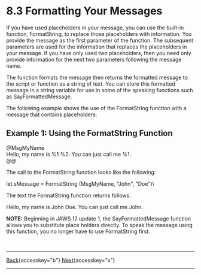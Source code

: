 # 8.3 Formatting Your Messages

If you have used placeholders in your message, you can use the built-in
function, FormatString, to replace those placeholders with information.
You provide the message as the first parameter of the function. The
subsequent parameters are used for the information that replaces the
placeholders in your message. If you have only used two placeholders,
then you need only provide information for the next two parameters
following the message name.

The function formats the message then returns the formatted message to
the script or function as a string of text. You can store this formatted
message in a string variable for use in some of the speaking functions
such as SayFormattedMessage.

The following example shows the use of the FormatString function with a
message that contains placeholders:

## Example 1: Using the FormatString Function

\@MsgMyName\
Hello, my name is %1 %2. You can just call me %1.\
@@

The call to the FormatString function looks like the following:

let sMessage = FormatString (MsgMyName, \"John\", \"Doe\")\

The text the FormatString function returns follows:

Hello, my name is John Doe. You can just call me John.

**NOTE:** Beginning in JAWS 12 update 1, the SayFormattedMessage
function allows you to substitute place holders directly. To speak the
message using this function, you no longer have to use FormatString
first.

 

  ---------------------------------------------------------- -- ------------------------------------------------------
  [Back](javascript:window.history.go(-1);){accesskey="b"}      [Next](08-4_SpeakingYourMessages.htm){accesskey="x"}
  ---------------------------------------------------------- -- ------------------------------------------------------
